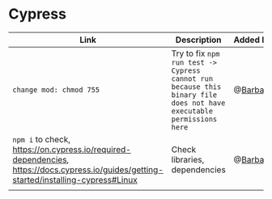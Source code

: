 # Cypress

| Link                                                                                                                                             | Description                                                                                                        | Added by                                 |
| ------------------------------------------------------------------------------------------------------------------------------------------------ | ------------------------------------------------------------------------------------------------------------------ | ---------------------------------------- |
| `change mod: chmod 755`                                                                                                                          | Try to fix `npm run test -> Cypress cannot run because this binary file does not have executable permissions here` | @[Barbara](https://github.com/0bubbles0) |
| `npm i` to check,<br><https://on.cypress.io/required-dependencies>,<br><https://docs.cypress.io/guides/getting-started/installing-cypress#Linux> | Check libraries, dependencies                                                                                      | @[Barbara](https://github.com/0bubbles0) |
|                                                                                                                                                  |                                                                                                                    |                                          |
